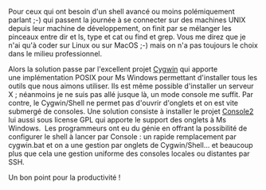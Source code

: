 <!-- title: Cygwin et Console, un duo de choc -->
<!-- category: GNU/Linux -->

Pour ceux qui ont besoin d'un shell avancé ou moins polémiquement parlant ;-)
qui passent la journée à se connecter sur des machines UNIX <!-- more -->depuis leur
machine de développement, on finit par se mélanger les pinceaux entre dir et
ls, type et cat ou find et grep. Vous me direz que je n'ai qu'à coder sur Linux
ou sur MacOS ;-) mais on n'a pas toujours le choix dans le milieu professionnel.

Alors la solution passe par l'excellent projet
[Cygwin](http://fr.wikipedia.org/wiki/Cygwin) qui apporte
une implémentation POSIX pour Ms Windows permettant d'installer tous les
outils que nous aimons utiliser. Ils est même possible d'installer un serveur
X ; néanmoins je ne suis pas allé jusque là, un mode console me suffit.
Par contre, le Cygwin/Shell ne permet pas d'ouvrir d'onglets et on est vite
submergé de consoles. Une solution consiste à installer le projet
[Console2](http://sourceforge.net/projects/console/) lui aussi sous license GPL
qui apporte le support des onglets à Ms Windows.  Les programmeurs ont eu
du génie en offrant la possibilité de configurer le shell à lancer par
Console : un rapide remplacement par cygwin.bat et on a une gestion par onglets
de Cygwin/Shell... et beaucoup plus que cela une gestion uniforme des consoles
locales ou distantes par SSH.

Un bon point pour la productivité !

